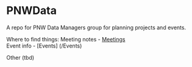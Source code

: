 # PNWData
A repo for PNW Data Managers group for planning projects and events.

Where to find things:
Meeting notes - [Meetings](/Meetings)  
Event info - [Events] (/Events)

Other (tbd)

